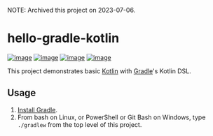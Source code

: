 NOTE:  Archived this project on 2023-07-06.

# hello-gradle-kotlin
[![image](https://img.shields.io/github/license/dksmiffs/hello-gradle-kotlin.svg)](https://github.com/dksmiffs/hello-gradle-kotlin)
[![image](https://img.shields.io/github/release/dksmiffs/hello-gradle-kotlin.svg)](https://github.com/dksmiffs/hello-gradle-kotlin/releases)
[![image](https://img.shields.io/travis/dksmiffs/hello-gradle-kotlin.svg)](https://travis-ci.org/dksmiffs/hello-gradle-kotlin)
[![image](https://img.shields.io/codacy/grade/d02f4f80df0445738821c692f4bbe16f.svg)](https://app.codacy.com/project/dksmiffs/hello-gradle-kotlin/dashboard)

This project demonstrates basic [Kotlin][1] with [Gradle][2]'s Kotlin DSL.

## Usage

1.  [Install Gradle][3].
2.  From bash on Linux, or PowerShell or Git Bash on Windows, type `./gradlew` from the top level of this project.

[1]: https://kotlinlang.org/
[2]: https://gradle.org/
[3]: https://docs.gradle.org/current/userguide/installation.html
